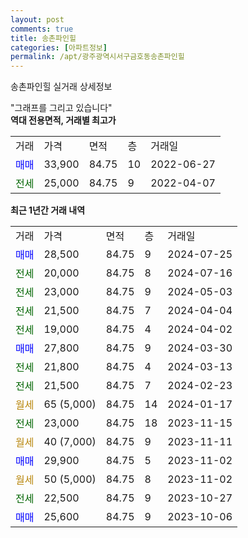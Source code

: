 ```yaml
---
layout: post
comments: true
title: 송촌파인힐
categories: [아파트정보]
permalink: /apt/광주광역시서구금호동송촌파인힐
---
```


송촌파인힐 실거래 상세정보

<script type="text/javascript">
  google.charts.load('current', {'packages':['line', 'corechart']});
  google.charts.setOnLoadCallback(drawChart);

  function drawChart() {
    var data = new google.visualization.DataTable();
    data.addColumn('date', '거래일');
    data.addColumn('number', "매매");
    data.addColumn('number', "전세");
    data.addColumn('number', "전매");

    data.addRows([[new Date(Date.parse("2024-07-25")), 28500, null, null], [new Date(Date.parse("2024-07-16")), null, 20000, null], [new Date(Date.parse("2024-05-03")), null, 23000, null], [new Date(Date.parse("2024-04-04")), null, 21500, null], [new Date(Date.parse("2024-04-02")), null, 19000, null], [new Date(Date.parse("2024-03-30")), 27800, null, null], [new Date(Date.parse("2024-03-13")), null, 21800, null], [new Date(Date.parse("2024-02-23")), null, 21500, null], [new Date(Date.parse("2024-01-17")), null, null, null], [new Date(Date.parse("2023-11-15")), null, 23000, null], [new Date(Date.parse("2023-11-11")), null, null, null], [new Date(Date.parse("2023-11-02")), 29900, null, null], [new Date(Date.parse("2023-11-02")), null, null, null], [new Date(Date.parse("2023-10-27")), null, 22500, null], [new Date(Date.parse("2023-10-06")), 25600, null, null]]);

    var options = {
      hAxis: {
        format: 'yyyy/MM/dd'
      },    
      lineWidth: 0,
      pointsVisible: true,    
      title: '최근 1년간 유형별 실거래가 분포',
      legend: { position: 'bottom' }
    };

    var formatter = new google.visualization.NumberFormat({pattern:'###,###'} );
    formatter.format(data, 1);
    formatter.format(data, 2);
    
    setTimeout(function() {
        var chart = new google.visualization.LineChart(document.getElementById('columnchart_material'));
        chart.draw(data, (options));
        document.getElementById('loading').style.display = 'none';
    }, 200);
  }
</script>


<div id="loading" style="z-index:20; display: block; margin-left: 0px">"그래프를 그리고 있습니다"</div>
<div id="columnchart_material" style="width: 95%; margin-left: 0px; display: block"></div>
<!-- contents start -->
<b>역대 전용면적, 거래별 최고가</b>
<table class="sortable">
    <tr>
      <td>거래</td>
      <td>가격</td>
      <td>면적</td>
      <td>층</td>
      <td>거래일</td>
    </tr>
        <tr>
          <td><a style="color: blue">매매</a></td>
          <td>33,900</td>
          <td>84.75</td>
          <td>10</td>
          <td>2022-06-27</td>
        </tr>        
        <tr>
              <td><a style="color: darkgreen">전세</a></td>
              <td>25,000</td>
              <td>84.75</td>
              <td>9</td>
              <td>2022-04-07</td>
            </tr>        
    
</table>

<b>최근 1년간 거래 내역</b>

<table class="sortable">
    <tr>
      <td>거래</td>
      <td>가격</td>
      <td>면적</td>
      <td>층</td>
      <td>거래일</td>
    </tr>
    <tr>
      <td><a style="color: blue">매매</a></td>
      <td>28,500</td>
      <td>84.75</td>
      <td>9</td>
      <td>2024-07-25</td>
    </tr>          <tr>
      <td><a style="color: darkgreen">전세</a></td>
      <td>20,000</td>
      <td>84.75</td>
      <td>8</td>
      <td>2024-07-16</td>
    </tr>          <tr>
      <td><a style="color: darkgreen">전세</a></td>
      <td>23,000</td>
      <td>84.75</td>
      <td>9</td>
      <td>2024-05-03</td>
    </tr>          <tr>
      <td><a style="color: darkgreen">전세</a></td>
      <td>21,500</td>
      <td>84.75</td>
      <td>7</td>
      <td>2024-04-04</td>
    </tr>          <tr>
      <td><a style="color: darkgreen">전세</a></td>
      <td>19,000</td>
      <td>84.75</td>
      <td>4</td>
      <td>2024-04-02</td>
    </tr>          <tr>
      <td><a style="color: blue">매매</a></td>
      <td>27,800</td>
      <td>84.75</td>
      <td>9</td>
      <td>2024-03-30</td>
    </tr>          <tr>
      <td><a style="color: darkgreen">전세</a></td>
      <td>21,800</td>
      <td>84.75</td>
      <td>4</td>
      <td>2024-03-13</td>
    </tr>          <tr>
      <td><a style="color: darkgreen">전세</a></td>
      <td>21,500</td>
      <td>84.75</td>
      <td>7</td>
      <td>2024-02-23</td>
    </tr>          <tr>
      <td><a style="color: darkgoldenrod">월세</a></td>
      <td>65 (5,000)</td>
      <td>84.75</td>
      <td>14</td>
      <td>2024-01-17</td>
    </tr>          <tr>
      <td><a style="color: darkgreen">전세</a></td>
      <td>23,000</td>
      <td>84.75</td>
      <td>18</td>
      <td>2023-11-15</td>
    </tr>          <tr>
      <td><a style="color: darkgoldenrod">월세</a></td>
      <td>40 (7,000)</td>
      <td>84.75</td>
      <td>9</td>
      <td>2023-11-11</td>
    </tr>          <tr>
      <td><a style="color: blue">매매</a></td>
      <td>29,900</td>
      <td>84.75</td>
      <td>5</td>
      <td>2023-11-02</td>
    </tr>          <tr>
      <td><a style="color: darkgoldenrod">월세</a></td>
      <td>50 (5,000)</td>
      <td>84.75</td>
      <td>8</td>
      <td>2023-11-02</td>
    </tr>          <tr>
      <td><a style="color: darkgreen">전세</a></td>
      <td>22,500</td>
      <td>84.75</td>
      <td>9</td>
      <td>2023-10-27</td>
    </tr>          <tr>
      <td><a style="color: blue">매매</a></td>
      <td>25,600</td>
      <td>84.75</td>
      <td>9</td>
      <td>2023-10-06</td>
    </tr>      </table>
<!-- contents end -->    

